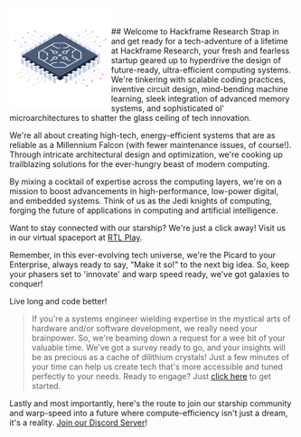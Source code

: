 <img align="left" width="180" src="/microchip.png" />
<br/><br/>
## Welcome to Hackframe Research 
Strap in and get ready for a tech-adventure of a lifetime at Hackframe Research, your fresh and fearless startup geared up to hyperdrive the design of future-ready, ultra-efficient computing systems. We're tinkering with scalable coding practices, inventive circuit design, mind-bending machine learning, sleek integration of advanced memory systems, and sophisticated ol' microarchitectures to shatter the glass ceiling of tech innovation.

We're all about creating high-tech, energy-efficient systems that are as reliable as a Millennium Falcon (with fewer maintenance issues, of course!). Through intricate architectural design and optimization, we're cooking up trailblazing solutions for the ever-hungry beast of modern computing.

By mixing a cocktail of expertise across the computing layers, we're on a mission to boost advancements in high-performance, low-power digital, and embedded systems. Think of us as the Jedi knights of computing, forging the future of applications in computing and artificial intelligence.

Want to stay connected with our starship? We're just a click away! Visit us in our virtual spaceport at [RTL Play](https://rtlplay.app).

Remember, in this ever-evolving tech universe, we're the Picard to your Enterprise, always ready to say, "Make it so!" to the next big idea. So, keep your phasers set to 'innovate' and warp speed ready, we've got galaxies to conquer!

Live long and code better!

> If you're a systems engineer wielding expertise in the mystical arts of hardware and/or software development, we really need your brainpower. So, we're beaming down a request for a wee bit of your valuable time. We've got a survey ready to go, and your insights will be as precious as a cache of dilithium crystals! Just a few minutes of your time can help us create tech that's more accessible and tuned perfectly to your needs. Ready to engage? Just [click here](https://docs.google.com/forms/d/e/1FAIpQLSdoYAq-8agRYC7A3r-8lYnw8xmcA9ax6ZtiM-2ejI9OFxhRvQ/viewform?usp=sf_link) to get started.

Lastly and most importantly, here's the route to join our starship community and warp-speed into a future where compute-efficiency isn't just a dream, it's a reality. [Join our Discord Server](https://discord.gg/zfVngZkHSC)!
